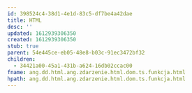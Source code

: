 ```yaml
---
id: 398524c4-38d1-4e1d-83c5-df7be4a42dae
title: HTML
desc: ''
updated: 1612939306350
created: 1612939306350
stub: true
parent: 54e445ce-eb05-48e8-b03c-91ec3472bf32
children:
  - 34421a00-45a1-431b-a624-16db02ccac00
fname: ang.dd.html.ang.zdarzenie.html.dom.ts.funkcja.html
hpath: ang.dd.html.ang.zdarzenie.html.dom.ts.funkcja.html
---
```



